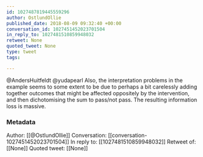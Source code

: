 ```yaml
---
id: 1027487819445559296
author: OstlundOllie
published_date: 2018-08-09 09:32:40 +00:00
conversation_id: 1027451452023701504
in_reply_to: 1027481510859948032
retweet: None
quoted_tweet: None
type: tweet
tags:

---
```


@AndersHuitfeldt @yudapearl Also, the interpretation problems in the example seems to some extent to be due to perhaps a bit carelessly adding together outcomes that might be affected oppositely by the intervention, and then dichotomising the sum to pass/not pass. The resulting information loss is massive.

### Metadata

Author: [[@OstlundOllie]]
Conversation: [[conversation-1027451452023701504]]
In reply to: [[1027481510859948032]]
Retweet of: [[None]]
Quoted tweet: [[None]]
